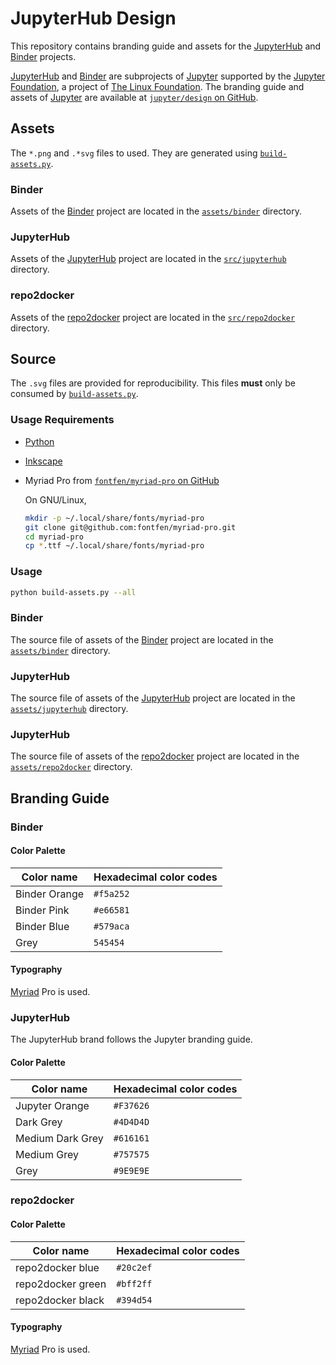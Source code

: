 # JupyterHub Design

This repository contains branding guide and assets for the [JupyterHub] and [Binder] projects.

[JupyterHub] and [Binder] are subprojects of [Jupyter] supported by the [Jupyter Foundation], a project of [The Linux Foundation]. The branding guide and assets of [Jupyter] are available at [`jupyter/design` on GitHub](https://github.com/jupyter/design/).

## Assets

The `*.png` and `.*svg` files to used. They are generated using [`build-assets.py`](./build-assets.py).

### Binder

Assets of the [Binder] project are located in the [`assets/binder`](./assets/binder) directory.

### JupyterHub

Assets of the [JupyterHub] project are located in the [`src/jupyterhub`](./src/jupyterhub) directory.

### repo2docker

Assets of the [repo2docker] project are located in the [`src/repo2docker`](./src/repo2docker) directory.

## Source

The `.svg` files are provided for reproducibility. This files **must** only be consumed by [`build-assets.py`](./build-assets.py).

### Usage Requirements

- [Python](https://www.python.org/)
- [Inkscape](https://inkscape.org/)
- Myriad Pro from [`fontfen/myriad-pro` on GitHub](https://github.com/fontfen/myriad-pro)

  On GNU/Linux,

  ```bash
  mkdir -p ~/.local/share/fonts/myriad-pro
  git clone git@github.com:fontfen/myriad-pro.git
  cd myriad-pro
  cp *.ttf ~/.local/share/fonts/myriad-pro
  ```

### Usage

```bash
python build-assets.py --all
```

### Binder

The source file of assets of the [Binder] project are located in the [`assets/binder`](./assets/binder) directory.

### JupyterHub

The source file of assets of the [JupyterHub] project are located in the [`assets/jupyterhub`](./assets/jupyterhub) directory.

### JupyterHub

The source file of assets of the [repo2docker] project are located in the [`assets/repo2docker`](./assets/repo2docker) directory.

## Branding Guide

### Binder

#### Color Palette

| Color name    | Hexadecimal color codes |
| ------------- | ----------------------- |
| Binder Orange | `#f5a252`               |
| Binder Pink   | `#e66581`               |
| Binder Blue   | `#579aca`               |
| Grey          | `545454`                |

#### Typography

[Myriad](<https://en.wikipedia.org/wiki/Myriad_(typeface)>) Pro is used.

### JupyterHub

The JupyterHub brand follows the Jupyter branding guide.

#### Color Palette

| Color name       | Hexadecimal color codes |
| ---------------- | ----------------------- |
| Jupyter Orange   | `#F37626`               |
| Dark Grey        | `#4D4D4D`               |
| Medium Dark Grey | `#616161`               |
| Medium Grey      | `#757575`               |
| Grey             | `#9E9E9E`               |

### repo2docker

#### Color Palette

| Color name          | Hexadecimal color codes |
| ------------------- | ----------------------- |
| repo2docker blue    | `#20c2ef`               |
| repo2docker green   | `#bff2ff`               |
| repo2docker black   | `#394d54`               |

#### Typography

[Myriad](<https://en.wikipedia.org/wiki/Myriad_(typeface)>) Pro is used.

[Binder]: https://jupyter.org/binder
[Jupyter Foundation]: https://jupyterfoundation.org/
[Jupyter]: https://jupyter.org/
[JupyterHub]: https://jupyter.org/hub
[repo2docker]: https://repo2docker.readthedocs.io/
[The Linux Foundation]: https://www.linuxfoundation.org/
